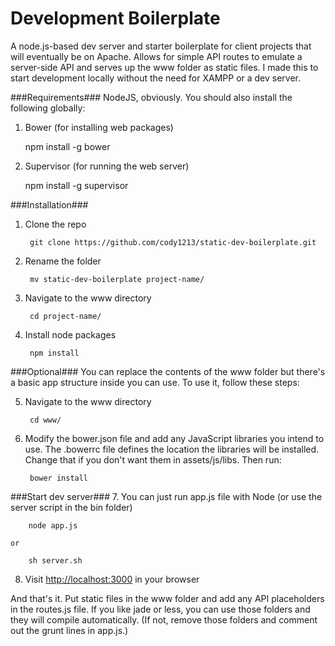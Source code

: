 Development Boilerplate
============
A node.js-based dev server and starter boilerplate for client projects that will eventually be on Apache. Allows for simple API routes to emulate a server-side API and serves up the www folder as static files. I made this to start development locally without the need for XAMPP or a dev server.

###Requirements###
NodeJS, obviously.  You should also install the following globally:

1. Bower (for installing web packages)

    npm install -g bower
    
2. Supervisor (for running the web server)

    npm install -g supervisor

###Installation###

1. Clone the repo
	
		git clone https://github.com/cody1213/static-dev-boilerplate.git
		
2. Rename the folder
		
		mv static-dev-boilerplate project-name/

3. Navigate to the www directory
		
		cd project-name/

4. Install node packages

		npm install


###Optional###
You can replace the contents of the www folder but there's a basic app structure inside you can use.  To use it, follow these steps: 

5. Navigate to the www directory
		
		cd www/

6. Modify the bower.json file and add any JavaScript libraries you intend to use.  The .bowerrc file defines the location the libraries will be installed. Change that if you don't want them in assets/js/libs.  Then run:

		bower install	

###Start dev server###
7. You can just run app.js file with Node (or use the server script in the bin folder)

		node app.js

	or
    
		sh server.sh

8. Visit [http://localhost:3000](http://localhost:3000) in your browser

And that's it.  Put static files in the www folder and add any API placeholders in the routes.js file.  If you like jade or less, you can use those folders and they will compile automatically.  (If not, remove those folders and comment out the grunt lines in app.js.)